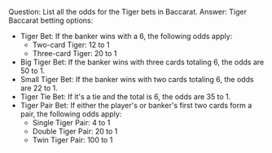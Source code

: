 Question: List all the odds for the Tiger bets in Baccarat.
Answer: Tiger Baccarat betting options:
* Tiger Bet: If the banker wins with a 6, the following odds apply:
  - Two-card Tiger: 12 to 1
  - Three-card Tiger: 20 to 1
* Big Tiger Bet: If the banker wins with three cards totaling 6, the odds are 50 to 1.
* Small Tiger Bet: If the banker wins with two cards totaling 6, the odds are 22 to 1.
* Tiger Tie Bet: If it's a tie and the total is 6, the odds are 35 to 1.
* Tiger Pair Bet: If either the player's or banker's first two cards form a pair, the following odds apply:
  - Single Tiger Pair: 4 to 1
  - Double Tiger Pair: 20 to 1
  - Twin Tiger Pair: 100 to 1


